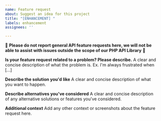 ```yaml
---
name: Feature request
about: Suggest an idea for this project
title: "[ENHANCEMENT] "
labels: enhancement
assignees: ''

---
```


🛑 **Please do not report general API feature requests here, we will not be able to assist with issues outside the scope of our PHP API Library** 🛑

**Is your feature request related to a problem? Please describe.**
A clear and concise description of what the problem is. Ex. I'm always frustrated when [...]

**Describe the solution you'd like**
A clear and concise description of what you want to happen.

**Describe alternatives you've considered**
A clear and concise description of any alternative solutions or features you've considered.

**Additional context**
Add any other context or screenshots about the feature request here.
